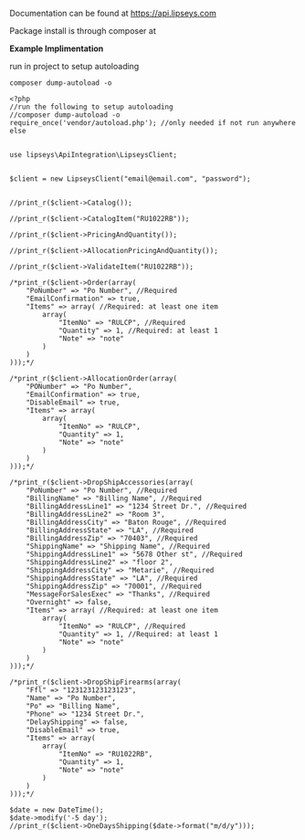 Documentation can be found at https://api.lipseys.com

Package install is through composer at 


**Example Implimentation**

run in project to setup autoloading

````composer dump-autoload -o````

````
<?php
//run the following to setup autoloading
//composer dump-autoload -o
require_once('vendor/autoload.php'); //only needed if not run anywhere else


use lipseys\ApiIntegration\LipseysClient;


$client = new LipseysClient("email@email.com", "password");


//print_r($client->Catalog());

//print_r($client->CatalogItem("RU1022RB"));

//print_r($client->PricingAndQuantity());

//print_r($client->AllocationPricingAndQuantity());

//print_r($client->ValidateItem("RU1022RB"));

/*print_r($client->Order(array(
    "PoNumber" => "Po Number", //Required
    "EmailConfirmation" => true,
    "Items" => array( //Required: at least one item
        array(
            "ItemNo" => "RULCP", //Required
            "Quantity" => 1, //Required: at least 1
            "Note" => "note"
        )
    )
)));*/

/*print_r($client->AllocationOrder(array(
    "PONumber" => "Po Number",
    "EmailConfirmation" => true,
    "DisableEmail" => true,
    "Items" => array(
        array(
            "ItemNo" => "RULCP",
            "Quantity" => 1,
            "Note" => "note"
        )
    )
)));*/

/*print_r($client->DropShipAccessories(array(
    "PoNumber" => "Po Number", //Required
    "BillingName" => "Billing Name", //Required
    "BillingAddressLine1" => "1234 Street Dr.", //Required
    "BillingAddressLine2" => "Room 3",
    "BillingAddressCity" => "Baton Rouge", //Required
    "BillingAddressState" => "LA", //Required
    "BillingAddressZip" => "70403", //Required
    "ShippingName" => "Shipping Name", //Required
    "ShippingAddressLine1" => "5678 Other st", //Required
	"ShippingAddressLine2" => "floor 2",
	"ShippingAddressCity" => "Metarie", //Required
	"ShippingAddressState" => "LA", //Required
	"ShippingAddressZip" => "70001", //Required
	"MessageForSalesExec" => "Thanks", //Required
    "Overnight" => false,
    "Items" => array( //Required: at least one item
        array(
            "ItemNo" => "RULCP", //Required
            "Quantity" => 1, //Required: at least 1
            "Note" => "note"
        )
    )
)));*/

/*print_r($client->DropShipFirearms(array(
    "Ffl" => "123123123123123",
    "Name" => "Po Number",
    "Po" => "Billing Name",
    "Phone" => "1234 Street Dr.",
    "DelayShipping" => false,
    "DisableEmail" => true,
    "Items" => array(
        array(
            "ItemNo" => "RU1022RB",
            "Quantity" => 1,
            "Note" => "note"
        )
    )
)));*/

$date = new DateTime();
$date->modify('-5 day');
//print_r($client->OneDaysShipping($date->format("m/d/y")));
````